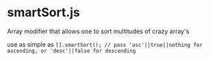 # smartSort.js
Array modifier that allows one to sort multitudes of crazy array's


use as simple as `[].smartSort(); // pass 'asc'||true||nothing for ascending, or 'desc'||false for descending`

